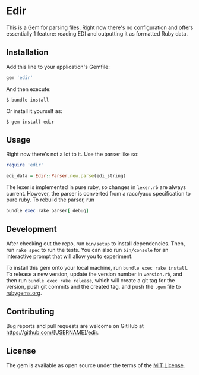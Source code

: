 # Edir

This is a Gem for parsing files. Right now there's no configuration and offers essentially 1 feature: reading EDI and outputting it as formatted Ruby data.

## Installation

Add this line to your application's Gemfile:

```ruby
gem 'edir'
```

And then execute:

    $ bundle install

Or install it yourself as:

    $ gem install edir

## Usage

Right now there's not a lot to it. Use the parser like so:

```ruby
require 'edir'

edi_data = Edir::Parser.new.parse(edi_string)
```

The lexer is implemented in pure ruby, so changes in `lexer.rb` are always current. However,
the parser is converted from a racc/yacc specification to pure ruby. To rebuild the parser, run

```ruby
bundle exec rake parser[_debug]
```

## Development

After checking out the repo, run `bin/setup` to install dependencies. Then, run `rake spec` to run the tests. You can also run `bin/console` for an interactive prompt that will allow you to experiment.

To install this gem onto your local machine, run `bundle exec rake install`. To release a new version, update the version number in `version.rb`, and then run `bundle exec rake release`, which will create a git tag for the version, push git commits and the created tag, and push the `.gem` file to [rubygems.org](https://rubygems.org).

## Contributing

Bug reports and pull requests are welcome on GitHub at https://github.com/[USERNAME]/edir.

## License

The gem is available as open source under the terms of the [MIT License](https://opensource.org/licenses/MIT).
